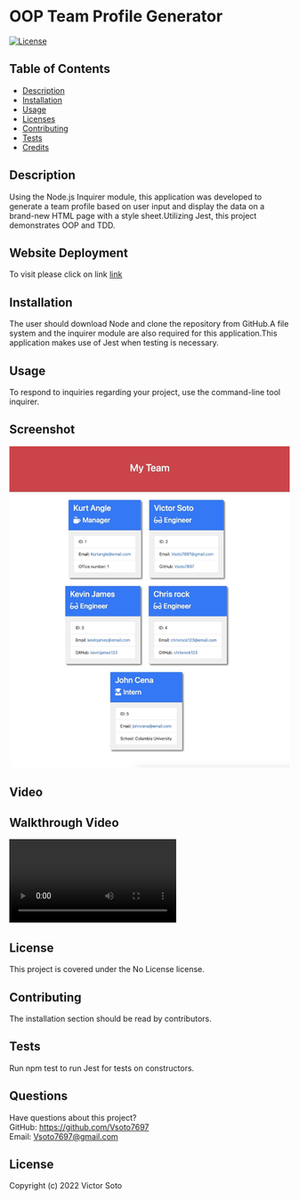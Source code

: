 # OOP Team Profile Generator
  [![License](https://img.shields.io/badge/License-Boost%201.0-lightblue.svg)](https://www.boost.org/LICENSE_1_0.txt)
  ## Table of Contents
  * [Description](#Description)
  * [Installation](#Installation)
  * [Usage](#Usage)
  * [Licenses](#License)
  * [Contributing](#Contribution)
  * [Tests](#Test)
  * [Credits](#Credits)
  ## Description
  Using the Node.js Inquirer module, this application was developed to generate a team profile based on user input and display the data on a brand-new HTML page with a style sheet.Utilizing Jest, this project demonstrates OOP and TDD.
  ## Website Deployment
  To visit please click on link [link](https://vsoto7697.github.io/OOP-Team-Profile-Generator)
  ## Installation
  The user should download Node and clone the repository from GitHub.A file system and the inquirer module are also required for this application.This application makes use of Jest when testing is necessary.
  ## Usage
  To respond to inquiries regarding your project, use the command-line tool inquirer.
  ## Screenshot
  ![Team Generator HTML Webpage Screenshot](./assets/screenshot.jpeg)
  ## Video
  ## Walkthrough Video
  ![Team Generator Walkthrough Video](./assets/Screen%20Recording%202022-11-15%20at%2011.11.58%20PM.mov)
  ## License  
  This project is covered under the No License license.
  ## Contributing
  The installation section should be read by contributors.
  ## Tests
  Run npm test to run Jest for tests on constructors.
  ## Questions
  Have questions about this project?  
  GitHub: https://github.com/Vsoto7697  
  Email: Vsoto7697@gmail.com

  ## License


  Copyright (c) 2022 Victor Soto